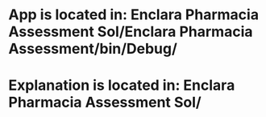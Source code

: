# App is located in: Enclara Pharmacia Assessment Sol/Enclara Pharmacia Assessment/bin/Debug/
# Explanation is located in: Enclara Pharmacia Assessment Sol/
